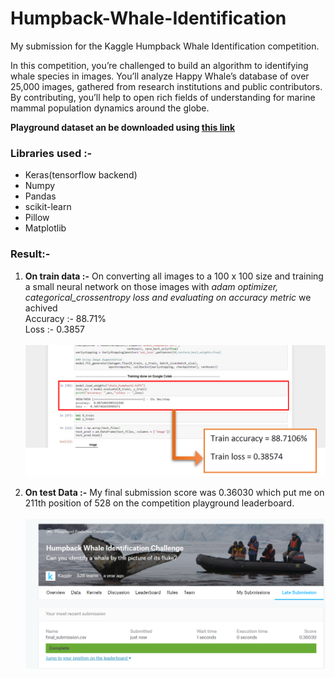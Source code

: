 # Humpback-Whale-Identification
My submission for the Kaggle Humpback Whale Identification competition.

In this competition, you’re challenged to build an algorithm to identifying whale species in images. You’ll analyze Happy Whale’s database of over 25,000 images, gathered from research institutions and public contributors. By contributing, you’ll help to open rich fields of understanding for marine mammal population dynamics around the globe.

**Playground dataset an be downloaded using [this link](https://www.kaggle.com/c/whale-categorization-playground)**

### Libraries used :- 
  * Keras(tensorflow backend)
  * Numpy
  * Pandas
  * scikit-learn
  * Pillow
  * Matplotlib
  
 ### Result:-
  1. **On train data :-**
  On converting all images to a 100 x 100 size and training a small neural network on those images  with *adam optimizer, categorical_crossentropy loss and evaluating on accuracy metric* we achived
  <br>Accuracy :- 88.71%
  <br>Loss :- 0.3857
  <br><br>
  ![Training result screenshot](https://github.com/Pratham1807/Humpback-Whale-Identification/blob/master/images/2019-06-05(1).png)

  2. **On test Data :-**
  My final submission score was 0.36030 which put me on 211th position of 528 on the competition playground leaderboard.
  <br><br>
  ![final kaggle score screenshot](https://github.com/Pratham1807/Humpback-Whale-Identification/blob/master/images/2019-06-03(1).png)
  

